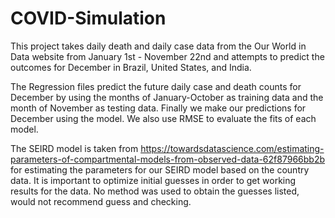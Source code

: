 # COVID-Simulation
This project takes daily death and daily case data from the Our World in Data website from January 1st - November 22nd and attempts to predict the outcomes for December in Brazil, United States, and India.

The Regression files predict the future daily case and death counts for December by using the months of January-October as training data and the month of November as testing data. Finally we make our predictions for December using the model. We also use RMSE to evaluate the fits of each model. 

The SEIRD model is taken from https://towardsdatascience.com/estimating-parameters-of-compartmental-models-from-observed-data-62f87966bb2b for estimating the parameters for our SEIRD model based on the country data. It is important to optimize initial guesses in order to get working results for the data. No method was used to obtain the guesses listed, would not recommend guess and checking. 

